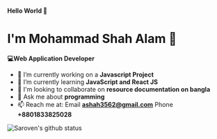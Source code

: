 **Hello World 👋**
# I'm Mohammad Shah Alam :child:
  **💻Web Application Developer**

- 🔭 I’m currently working on a **Javascript Project**
- 🌱 I’m currently learning **JavaScript and React JS**
- 👯 I'm looking to collaborate on **resource documentation on bangla**
- 💬 Ask me about **programming**
- 📫 Reach me at: Email **ashah3562@gmail.com** Phone **+8801833825028**

![Saroven's github status](https://github-readme-stats.vercel.app/api?username=saroven&count_private=true&show_icons=true&hide=issues&theme=dracula)




<!--
**saroven/saroven** is a ✨ _special_ ✨ repository because its `README.md` (this file) appears on your GitHub profile.

Here are some ideas to get you started:

- 🔭 I’m currently working on ...
- 🌱 I’m currently learning ...
- 👯 I’m looking to collaborate on ...
- 🤔 I’m looking for help with ...
- 💬 Ask me about ...
- 📫 How to reach me: ...
- 😄 Pronouns: ...
- ⚡ Fun fact: ...
-->
